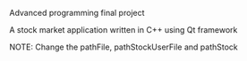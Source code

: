 Advanced programming final project

A stock market application written in C++ using Qt framework

NOTE: Change the pathFile, pathStockUserFile and pathStock
